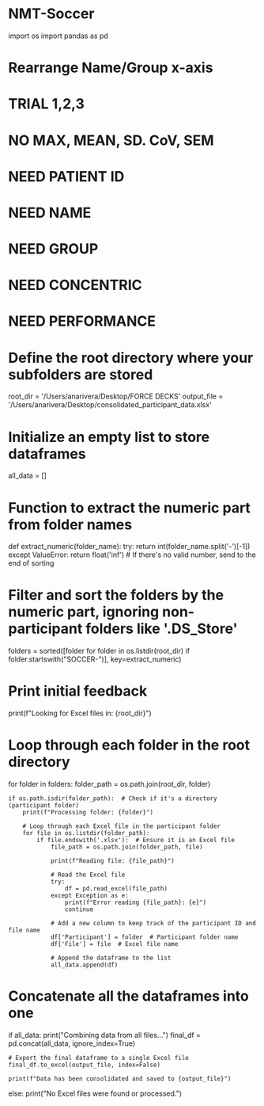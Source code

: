 # NMT-Soccer
import os
import pandas as pd

# Rearrange Name/Group x-axis
# TRIAL 1,2,3
# NO MAX, MEAN, SD. CoV, SEM
# NEED PATIENT ID
# NEED NAME
# NEED GROUP
# NEED CONCENTRIC
# NEED PERFORMANCE

# Define the root directory where your subfolders are stored
root_dir = '/Users/anarivera/Desktop/FORCE DECKS'
output_file = '/Users/anarivera/Desktop/consolidated_participant_data.xlsx'

# Initialize an empty list to store dataframes
all_data = []

# Function to extract the numeric part from folder names
def extract_numeric(folder_name):
    try:
        return int(folder_name.split('-')[-1])
    except ValueError:
        return float('inf')  # If there's no valid number, send to the end of sorting

# Filter and sort the folders by the numeric part, ignoring non-participant folders like '.DS_Store'
folders = sorted([folder for folder in os.listdir(root_dir) if folder.startswith("SOCCER-")], key=extract_numeric)

# Print initial feedback
print(f"Looking for Excel files in: {root_dir}")

# Loop through each folder in the root directory
for folder in folders:
    folder_path = os.path.join(root_dir, folder)
    
    if os.path.isdir(folder_path):  # Check if it's a directory (participant folder)
        print(f"Processing folder: {folder}")
        
        # Loop through each Excel file in the participant folder
        for file in os.listdir(folder_path):
            if file.endswith('.xlsx'):  # Ensure it is an Excel file
                file_path = os.path.join(folder_path, file)
                
                print(f"Reading file: {file_path}")
                
                # Read the Excel file
                try:
                    df = pd.read_excel(file_path)
                except Exception as e:
                    print(f"Error reading {file_path}: {e}")
                    continue
                
                # Add a new column to keep track of the participant ID and file name
                df['Participant'] = folder  # Participant folder name
                df['File'] = file  # Excel file name
                
                # Append the dataframe to the list
                all_data.append(df)

# Concatenate all the dataframes into one
if all_data:
    print("Combining data from all files...")
    final_df = pd.concat(all_data, ignore_index=True)

    # Export the final dataframe to a single Excel file
    final_df.to_excel(output_file, index=False)

    print(f"Data has been consolidated and saved to {output_file}")
else:
    print("No Excel files were found or processed.")

